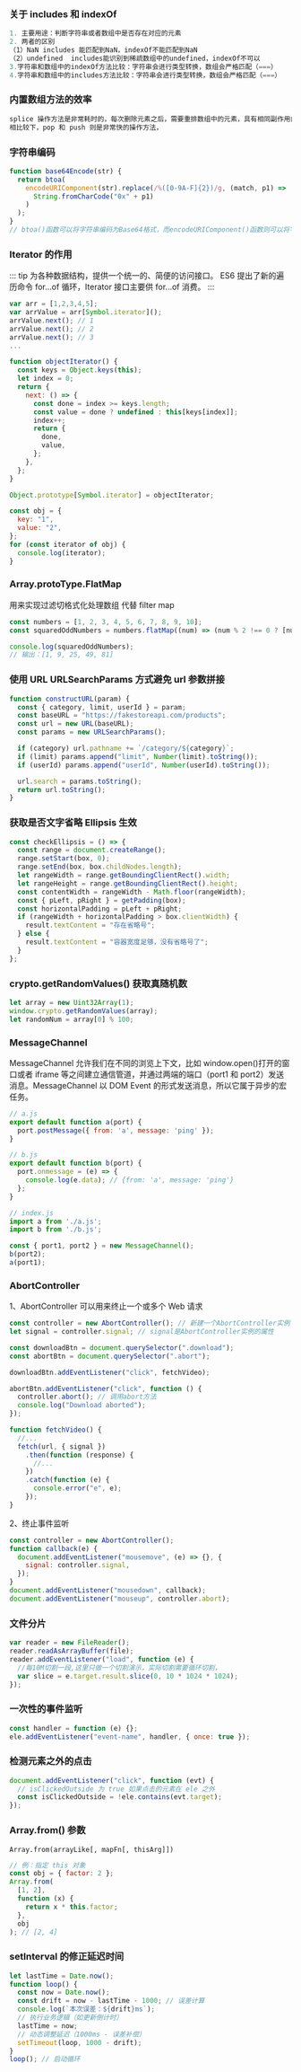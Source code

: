 ### 关于 includes 和 indexOf

```javascript
1. 主要用途：判断字符串或者数组中是否存在对应的元素
2. 两者的区别
（1）NaN includes 能匹配到NaN，indexOf不能匹配到NaN
（2）undefined  includes能识别到稀疏数组中的undefined，indexOf不可以
3.字符串和数组中的indexOf方法比较：字符串会进行类型转换，数组会严格匹配（===）
4.字符串和数组中的includes方法比较：字符串会进行类型转换，数组会严格匹配（===）
```

### 内置数组方法的效率

```javascript
splice 操作方法是非常耗时的，每次删除元素之后，需要重排数组中的元素，具有相同副作用的操作方法还有 unshift 和 shift
相比较下，pop 和 push 则是非常快的操作方法，
```

### 字符串编码

```javascript
function base64Encode(str) {
  return btoa(
    encodeURIComponent(str).replace(/%([0-9A-F]{2})/g, (match, p1) =>
      String.fromCharCode("0x" + p1)
    )
  );
}
// btoa()函数可以将字符串编码为Base64格式，而encodeURIComponent()函数则可以将字符串转换为可传输的URI格式。我们还使用了一个正则表达式来将URI格式中的特殊字符进行替换。
```

### Iterator 的作用

::: tip
为各种数据结构，提供一个统一的、简便的访问接口。
ES6 提出了新的遍历命令 for...of 循环，Iterator 接口主要供 for...of 消费。
:::

```javascript
var arr = [1,2,3,4,5];
var arrValue = arr[Symbol.iterator]();
arrValue.next(); // 1
arrValue.next(); // 2
arrValue.next(); // 3
...
```

```javascript
function objectIterator() {
  const keys = Object.keys(this);
  let index = 0;
  return {
    next: () => {
      const done = index >= keys.length;
      const value = done ? undefined : this[keys[index]];
      index++;
      return {
        done,
        value,
      };
    },
  };
}

Object.prototype[Symbol.iterator] = objectIterator;

const obj = {
  key: "1",
  value: "2",
};
for (const iterator of obj) {
  console.log(iterator);
}
```

### Array.protoType.FlatMap

用来实现过滤切格式化处理数组 代替 filter map

```javascript
const numbers = [1, 2, 3, 4, 5, 6, 7, 8, 9, 10];
const squaredOddNumbers = numbers.flatMap((num) => (num % 2 !== 0 ? [num * num] : []));

console.log(squaredOddNumbers);
// 输出：[1, 9, 25, 49, 81]
```

### 使用 URL URLSearchParams 方式避免 url 参数拼接

```javascript
function constructURL(param) {
  const { category, limit, userId } = param;
  const baseURL = "https://fakestoreapi.com/products";
  const url = new URL(baseURL);
  const params = new URLSearchParams();

  if (category) url.pathname += `/category/${category}`;
  if (limit) params.append("limit", Number(limit).toString());
  if (userId) params.append("userId", Number(userId).toString());

  url.search = params.toString();
  return url.toString();
}
```

### 获取是否文字省略 Ellipsis 生效

```javascript
const checkEllipsis = () => {
  const range = document.createRange();
  range.setStart(box, 0);
  range.setEnd(box, box.childNodes.length);
  let rangeWidth = range.getBoundingClientRect().width;
  let rangeHeight = range.getBoundingClientRect().height;
  const contentWidth = rangeWidth - Math.floor(rangeWidth);
  const { pLeft, pRight } = getPadding(box);
  const horizontalPadding = pLeft + pRight;
  if (rangeWidth + horizontalPadding > box.clientWidth) {
    result.textContent = "存在省略号";
  } else {
    result.textContent = "容器宽度足够，没有省略号了";
  }
};
```

### crypto.getRandomValues() 获取真随机数

```javascript
let array = new Uint32Array(1);
window.crypto.getRandomValues(array);
let randomNum = array[0] % 100;
```

### MessageChannel

MessageChannel 允许我们在不同的浏览上下文，比如 window.open()打开的窗口或者 iframe 等之间建立通信管道，并通过两端的端口（port1 和 port2）发送消息。MessageChannel 以 DOM Event 的形式发送消息，所以它属于异步的宏任务。

```javascript
// a.js
export default function a(port) {
  port.postMessage({ from: 'a', message: 'ping' });
}

// b.js
export default function b(port) {
  port.onmessage = (e) => {
    console.log(e.data); // {from: 'a', message: 'ping'}
  };
}

// index.js
import a from './a.js';
import b from './b.js';

const { port1, port2 } = new MessageChannel();
b(port2);
a(port1);
```

### AbortController

1、AbortController 可以用来终止一个或多个 Web 请求

```javascript
const controller = new AbortController(); // 新建一个AbortController实例
let signal = controller.signal; // signal是AbortController实例的属性

const downloadBtn = document.querySelector(".download");
const abortBtn = document.querySelector(".abort");

downloadBtn.addEventListener("click", fetchVideo);

abortBtn.addEventListener("click", function () {
  controller.abort(); // 调用abort方法
  console.log("Download aborted");
});

function fetchVideo() {
  //...
  fetch(url, { signal })
    .then(function (response) {
      //...
    })
    .catch(function (e) {
      console.error("e", e);
    });
}
```

2、终止事件监听

```javascript
const controller = new AbortController();
function callback(e) {
  document.addEventListener("mousemove", (e) => {}, {
    signal: controller.signal,
  });
}
document.addEventListener("mousedown", callback);
document.addEventListener("mouseup", controller.abort);
```

### 文件分片

```javascript
var reader = new FileReader();
reader.readAsArrayBuffer(file);
reader.addEventListener("load", function (e) {
  //每10M切割一段,这里只做一个切割演示，实际切割需要循环切割，
  var slice = e.target.result.slice(0, 10 * 1024 * 1024);
});
```

### 一次性的事件监听

```js
const handler = function (e) {};
ele.addEventListener("event-name", handler, { once: true });
```

### 检测元素之外的点击

```js
document.addEventListener("click", function (evt) {
  // isClickedOutside 为 true 如果点击的元素在 ele 之外
  const isClickedOutside = !ele.contains(evt.target);
});
```

### Array.from() 参数

`Array.from(arrayLike[, mapFn[, thisArg]])`

```js
// 例：指定 this 对象
const obj = { factor: 2 };
Array.from(
  [1, 2],
  function (x) {
    return x * this.factor;
  },
  obj
); // [2, 4]
```

### setInterval 的修正延迟时间

```js
let lastTime = Date.now();
function loop() {
  const now = Date.now();
  const drift = now - lastTime - 1000; // 误差计算
  console.log(`本次误差：${drift}ms`);
  // 执行业务逻辑（如更新倒计时）
  lastTime = now;
  // 动态调整延迟（1000ms - 误差补偿）
  setTimeout(loop, 1000 - drift);
}
loop(); // 启动循环
```
